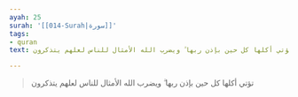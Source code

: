 ```yaml
---
ayah: 25
surah: '[[014-Surah|سورة]]'
tags:
- quran
text: تؤتي أكلها كل حين بإذن ربها ۗ ويضرب الله الأمثال للناس لعلهم يتذكرون

---
```

> تؤتي أكلها كل حين بإذن ربها ۗ ويضرب الله الأمثال للناس لعلهم يتذكرون
